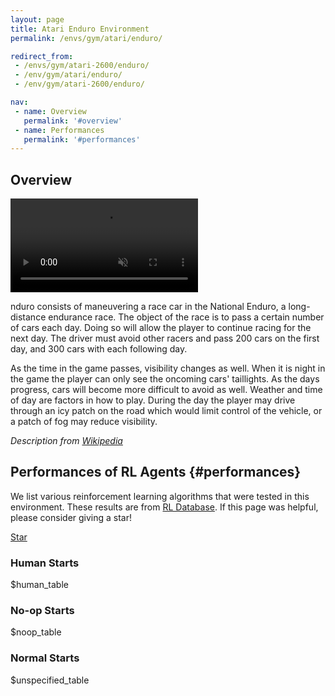 ```yaml
---
layout: page
title: Atari Enduro Environment
permalink: /envs/gym/atari/enduro/

redirect_from:
 - /envs/gym/atari-2600/enduro/
 - /env/gym/atari/enduro/
 - /env/gym/atari-2600/enduro/

nav:
 - name: Overview
   permalink: '#overview'
 - name: Performances
   permalink: '#performances'
---
```



## Overview

<video autoplay muted loop controls>
  <source src="{{ 'assets/_pages/envs/gym/atari/enduro.mp4' | absolute_url }}" type="video/mp4">
</video>

nduro consists of maneuvering a race car in the National Enduro, a long-distance endurance race. The object of the race is to pass a certain number of cars each day. Doing so will allow the player to continue racing for the next day. The driver must avoid other racers and pass 200 cars on the first day, and 300 cars with each following day.

As the time in the game passes, visibility changes as well. When it is night in the game the player can only see the oncoming cars' taillights. As the days progress, cars will become more difficult to avoid as well. Weather and time of day are factors in how to play. During the day the player may drive through an icy patch on the road which would limit control of the vehicle, or a patch of fog may reduce visibility.

*Description from [Wikipedia](https://en.wikipedia.org/wiki/Enduro_%28video_game%29)*


## Performances of RL Agents {#performances}

We list various reinforcement learning algorithms that were tested in this environment. These results are from [RL Database](https://github.com/seungjaeryanlee/rldb). If this page was helpful, please consider giving a star!

<!-- Place this tag where you want the button to render. -->
<a class="github-button" href="https://github.com/seungjaeryanlee/rldb" data-icon="octicon-star" data-size="large" data-show-count="true" aria-label="Star seungjaeryanlee/rldb on GitHub">Star</a>
<!-- Place this tag in your head or just before your close body tag. -->
<script async defer src="https://buttons.github.io/buttons.js"></script>

### Human Starts

$human_table

### No-op Starts

$noop_table

### Normal Starts

$unspecified_table
